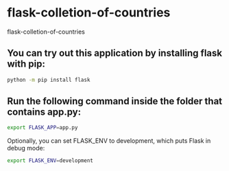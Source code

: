 # flask-colletion-of-countries
flask-colletion-of-countries

## You can try out this application by installing flask with pip:
```bash
python -m pip install flask
```
## Run the following command inside the folder that contains app.py:
```bash
export FLASK_APP=app.py
```
Optionally, you can set FLASK_ENV to development, which puts Flask in debug mode:
```bash
export FLASK_ENV=development
```
